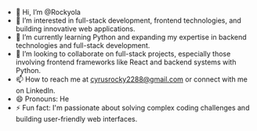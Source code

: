 - 👋 Hi, I’m @Rockyola
- 👀 I’m interested in full-stack development, frontend technologies, and building innovative web applications.
- 🌱 I’m currently learning Python and expanding my expertise in backend technologies and full-stack development.
- 💞️ I’m looking to collaborate on full-stack projects, especially those involving frontend frameworks like React and backend systems with Python.
- 📫 How to reach me at cyrusrocky2288@gmail.com or connect with me on LinkedIn. 
- 😄 Pronouns: He
- ⚡ Fun fact: I'm passionate about solving complex coding challenges and building user-friendly web interfaces.

<!---
Rockyola/Rockyola is a ✨ special ✨ repository because its `README.md` (this file) appears on your GitHub profile.
You can click the Preview link to take a look at your changes.
--->
